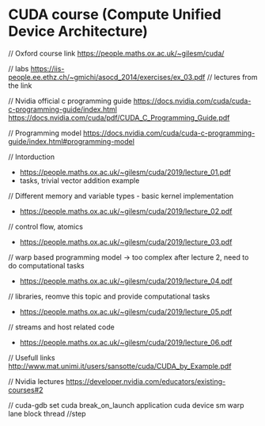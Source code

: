 # CUDA course (Compute Unified Device Architecture)

// Oxford course link
https://people.maths.ox.ac.uk/~gilesm/cuda/

// labs
https://iis-people.ee.ethz.ch/~gmichi/asocd_2014/exercises/ex_03.pdf
// lectures from the link

// Nvidia official c programming guide
https://docs.nvidia.com/cuda/cuda-c-programming-guide/index.html
https://docs.nvidia.com/cuda/pdf/CUDA_C_Programming_Guide.pdf

// Programming model
https://docs.nvidia.com/cuda/cuda-c-programming-guide/index.html#programming-model


// Intorduction
- https://people.maths.ox.ac.uk/~gilesm/cuda/2019/lecture_01.pdf
- tasks, trivial vector addition example

// Different memory and variable types - basic kernel implementation
- https://people.maths.ox.ac.uk/~gilesm/cuda/2019/lecture_02.pdf

// control flow, atomics
- https://people.maths.ox.ac.uk/~gilesm/cuda/2019/lecture_03.pdf

// warp based programming model -> too complex after lecture 2, need to do computational tasks
- https://people.maths.ox.ac.uk/~gilesm/cuda/2019/lecture_04.pdf

// libraries, reomve this topic and provide computational tasks
- https://people.maths.ox.ac.uk/~gilesm/cuda/2019/lecture_05.pdf

// streams and host related code
- https://people.maths.ox.ac.uk/~gilesm/cuda/2019/lecture_06.pdf

// Usefull links
http://www.mat.unimi.it/users/sansotte/cuda/CUDA_by_Example.pdf

// Nvidia lectures
https://developer.nvidia.com/educators/existing-courses#2


// cuda-gdb
set cuda break_on_launch application
cuda device sm warp lane block thread
//step
